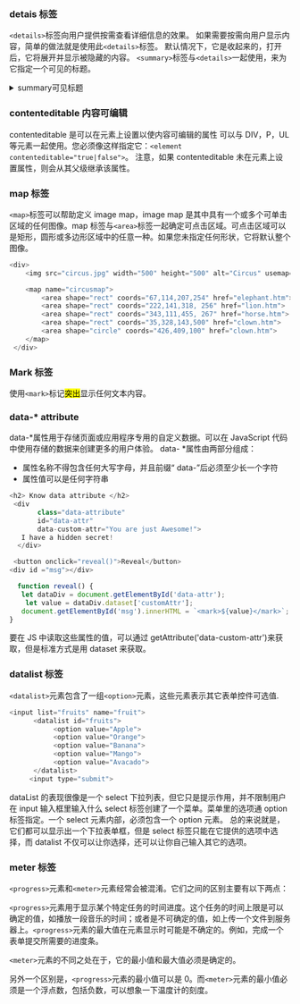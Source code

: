 <!--
 * @Author: your name
 * @Date: 2020-10-29 10:04:42
 * @LastEditTime: 2020-10-29 11:54:09
 * @LastEditors: Please set LastEditors
 * @Description: In User Settings Edit
 * @FilePath: /node/gitbook/css/HTML5特性.md
-->

### detais 标签

`<details>`标签向用户提供按需查看详细信息的效果。 如果需要按需向用户显示内容，简单的做法就是使用此`<details>`标签。 默认情况下，它是收起来的，打开后，它将展开并显示被隐藏的内容。
`<summary>`标签与`<details>`一起使用，来为它指定一个可见的标题。

<details>
  <summary>summary可见标题</summary>
  隐藏的内容
</details>

### contenteditable 内容可编辑

contenteditable 是可以在元素上设置以使内容可编辑的属性
可以与 DIV，P，UL 等元素一起使用。您必须像这样指定它：`<element contenteditable="true|false">`。
注意，如果 contenteditable 未在元素上设置属性，则会从其父级继承该属性。

### map 标签

`<map>`标签可以帮助定义 image map，image map 是其中具有一个或多个可单击区域的任何图像。map 标签与`<area>`标签一起确定可点击区域。可点击区域可以是矩形，圆形或多边形区域中的任意一种。如果您未指定任何形状，它将默认整个图像。

```js
<div>
    <img src="circus.jpg" width="500" height="500" alt="Circus" usemap="#circusmap">

    <map name="circusmap">
        <area shape="rect" coords="67,114,207,254" href="elephant.htm">
        <area shape="rect" coords="222,141,318, 256" href="lion.htm">
        <area shape="rect" coords="343,111,455, 267" href="horse.htm">
        <area shape="rect" coords="35,328,143,500" href="clown.htm">
        <area shape="circle" coords="426,409,100" href="clown.htm">
    </map>
 </div>
```

### Mark 标签

使用`<mark>`标记<mark>突出</mark>显示任何文本内容。

### data-\* attribute

data-*属性用于存储页面或应用程序专用的自定义数据。可以在 JavaScript 代码中使用存储的数据来创建更多的用户体验。
data- *属性由两部分组成：

- 属性名称不得包含任何大写字母，并且前缀“ data-”后必须至少长一个字符
- 属性值可以是任何字符串

```js
<h2> Know data attribute </h2>
 <div
       class="data-attribute"
       id="data-attr"
       data-custom-attr="You are just Awesome!">
   I have a hidden secret!
  </div>

 <button onclick="reveal()">Reveal</button>
<div id ="msg"></div>

  function reveal() {
   let dataDiv = document.getElementById('data-attr');
    let value = dataDiv.dataset['customAttr'];
   document.getElementById('msg').innerHTML = `<mark>${value}</mark>`;
}
```

要在 JS 中读取这些属性的值，可以通过 getAttribute('data-custom-attr')来获取，但是标准方式是用 dataset 来获取。

### datalist 标签

`<datalist>`元素包含了一组`<option>`元素，这些元素表示其它表单控件可选值.

```js
<input list="fruits" name="fruit">
      <datalist id="fruits">
           <option value="Apple">
           <option value="Orange">
           <option value="Banana">
           <option value="Mango">
           <option value="Avacado">
      </datalist>
     <input type="submit">
```

dataList 的表现很像是一个 select 下拉列表，但它只是提示作用，并不限制用户在 input 输入框里输入什么
select 标签创建了一个菜单。菜单里的选项通 option 标签指定。一个 select 元素内部，必须包含一个 option 元素。
总的来说就是，它们都可以显示出一个下拉表单框，但是 select 标签只能在它提供的选项中选择，而 datalist 不仅可以让你选择，还可以让你自己输入其它的选项。

### meter 标签

`<progress>`元素和`<meter>`元素经常会被混淆。它们之间的区别主要有以下两点：

`<progress>`元素用于显示某个特定任务的时间进度。这个任务的时间上限是可以确定的值，如播放一段音乐的时间；或者是不可确定的值，如上传一个文件到服务器上。`<progress>`元素的最大值在元素显示时可能是不确定的。例如，完成一个表单提交所需要的进度条。

`<meter>`元素的不同之处在于，它的最小值和最大值必须是确定的。

另外一个区别是，`<progress>`元素的最小值可以是 0。而`<meter>`元素的最小值必须是一个浮点数，包括负数，可以想象一下温度计的刻度。
